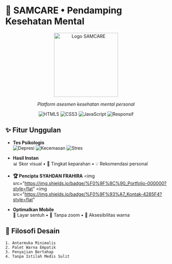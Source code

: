 # 🧠 SAMCARE • Pendamping Kesehatan Mental

<div align="center">
  <img src="https://i.imgur.com/JDQw3xk.png" width="200" alt="Logo SAMCARE">
  <p><em>Platform asesmen kesehatan mental personal</em></p>
  
  ![HTML5](https://img.shields.io/badge/HTML5-E34F26?style=flat&logo=html5&logoColor=white)
  ![CSS3](https://img.shields.io/badge/CSS3-1572B6?style=flat&logo=css3&logoColor=white)
  ![JavaScript](https://img.shields.io/badge/JavaScript-F7DF1E?style=flat&logo=javascript&logoColor=black)
  ![Responsif](https://img.shields.io/badge/Responsif-Ya-success)
</div>

## ✨ Fitur Unggulan
- **Tes Psikologis**  
  ![Depresi](https://img.shields.io/badge/Depresi_PHQ--9-9_Pertanyaan-blueviolet)
  ![Kecemasan](https://img.shields.io/badge/Kecemasan_GAD--7-7_Pertanyaan-ff69b4)
  ![Stres](https://img.shields.io/badge/Stres_PSS--10-10_Pertanyaan-orange)

- **Hasil Instan**  
  📊 Skor visual • 🎯 Tingkat keparahan • 💡 Rekomendasi personal

- **🏆 Pencipta**
  **SYAHDAN FRAHIRA**
  <img src="https://img.shields.io/badge/%F0%9F%8C%90_Portfolio-000000?style=flat"
  <img src="https://img.shields.io/badge/%F0%9F%93%A7_Kontak-4285F4?style=flat"
  


- **Optimalkan Mobile**  
  📱 Layar sentuh • 🚫 Tanpa zoom • 🌈 Aksesibilitas warna

## 🎨 Filosofi Desain
```text
1. Antarmuka Minimalis
2. Palet Warna Empatik
3. Penyajian Bertahap
4. Tanpa Istilah Medis Sulit

